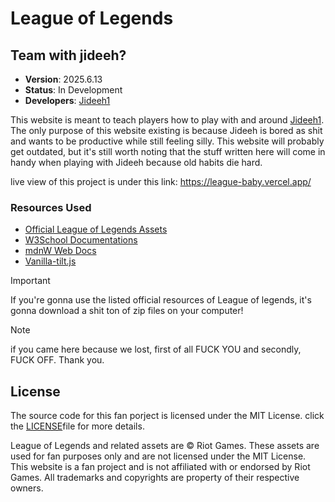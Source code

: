 # League of Legends

## Team with jideeh?

- **Version**: 2025.6.13
- **Status**: In Development
- **Developers**: [Jideeh1](https://github.com/Jideeh1)

This website is meant to teach players how to play with and around [Jideeh1](https://github.com/Jideeh1). The only purpose of this website existing is because Jideeh is bored as shit and wants to be productive while still feeling silly. This website will probably get outdated, but it's still worth noting that the stuff written here will come in handy when playing with Jideeh because old habits die hard.

live view of this project is under this link: https://league-baby.vercel.app/

### Resources Used

- [Official League of Legends Assets](https://developer.riotgames.com/docs/lol#data-dragon)
- [W3School Documentations](https://www.w3schools.com/)
- [mdnW Web Docs](https://developer.mozilla.org/en-US/)
- [Vanilla-tilt.js](https://micku7zu.github.io/vanilla-tilt.js/)

> [!IMPORTANT]
> If you're gonna use the listed official resources of League of legends, it's gonna download a shit ton of zip files on your computer!

> [!NOTE]
> if you came here because we lost, first of all FUCK YOU and secondly, FUCK OFF. Thank you.

## License

The source code for this fan porject is licensed under the MIT License. click the <a href="License.txt">LICENSE</a>file for more details.

League of Legends and related assets are © Riot Games. These assets are used for fan purposes only and are not licensed under the MIT License. This website is a fan project and is not affiliated with or endorsed by Riot Games. All trademarks and copyrights are property of their respective owners.
